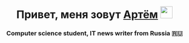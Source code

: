 <h1 align="center">Привет, меня зовут <a href="https://daniilshat.ru/" target="_blank">Артём</a> 
<img src="https://cdn.discordapp.com/attachments/675399734390685717/1114590772168241294/hat.png" height="32"/></h1>
<h3 align="center">Computer science student, IT news writer from Russia 🇷🇺</h3>
